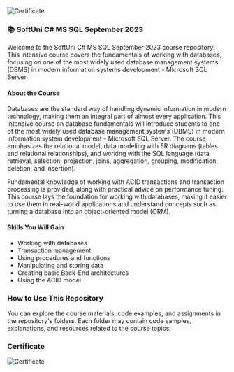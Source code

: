 <img src="https://i.imgur.com/AchtYT3.png" alt="Certificate"/> 

### 📚 SoftUni C# MS SQL September 2023

Welcome to the SoftUni C# MS SQL September 2023 course repository! This intensive course covers the fundamentals of working with databases, focusing on one of the most widely used database management systems (DBMS) in modern information systems development - Microsoft SQL Server.

#### About the Course

Databases are the standard way of handling dynamic information in modern technology, making them an integral part of almost every application. This intensive course on database fundamentals will introduce students to one of the most widely used database management systems (DBMS) in modern information system development - Microsoft SQL Server. The course emphasizes the relational model, data modeling with ER diagrams (tables and relational relationships), and working with the SQL language (data retrieval, selection, projection, joins, aggregation, grouping, modification, deletion, and insertion).

Fundamental knowledge of working with ACID transactions and transaction processing is provided, along with practical advice on performance tuning. This course lays the foundation for working with databases, making it easier to use them in real-world applications and understand concepts such as turning a database into an object-oriented model (ORM).

#### Skills You Will Gain

- Working with databases
- Transaction management
- Using procedures and functions
- Manipulating and storing data
- Creating basic Back-End architectures
- Using the ACID model

### How to Use This Repository

You can explore the course materials, code examples, and assignments in the repository's folders. Each folder may contain code samples, explanations, and resources related to the course topics.

### Certificate

![Certificate](https://i.imgur.com/AchtYT3.png)
